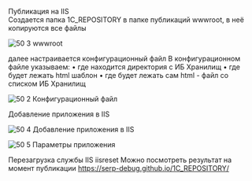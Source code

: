 Публикация на IIS  
Создается папка 1C_REPOSITORY в папке публикаций wwwroot, в неё копируются все файлы 

![50 3 wwwroot](https://github.com/user-attachments/assets/7649551b-f97b-4602-b00d-6940f51b0e12)

далее настраивается конфигурационный файл В конфигурационном файле указываем:
•	где находится директория с ИБ Хранилищ
•	где будет лежать html шаблон
•	где будет лежать сам html - файл со списком ИБ Хранилищ

![50 2 Конфигурационный файл](https://github.com/user-attachments/assets/e54346c8-7ea2-4f5d-b742-5a9cb81560a1)

Добавление приложения в IIS

![50 4 Добавление приложения в IIS](https://github.com/user-attachments/assets/7f0fc0b1-1b00-4cff-bb9c-31d5c35aa59a)

![50 5 Параметры приложения](https://github.com/user-attachments/assets/c991774b-c3bd-42ee-8985-3fa19905ff55)

Перезагрузка службы IIS iisreset
Можно посмотреть результат на момент публикации 
https://serp-debug.github.io/1C_REPOSITORY/


